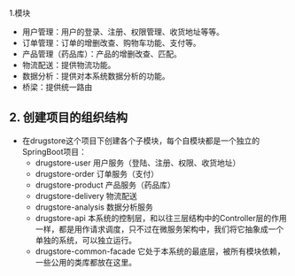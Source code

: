 

1.模块
- 用户管理：用户的登录、注册、权限管理、收货地址等等。
- 订单管理：订单的增删改查、购物车功能、支付等。
- 产品管理（药品库）：产品的增删改查、匹配。
- 物流配送：提供物流功能。
- 数据分析：提供对本系统数据分析的功能。
- 桥梁：提供统一路由


## 2. 创建项目的组织结构

- 在drugstore这个项目下创建各个子模块，每个自模块都是一个独立的SpringBoot项目：
    * drugstore-user  用户服务（登陆、注册、权限、收货地址）
    * drugstore-order  订单服务（支付）
    * drugstore-product 产品服务（药品库）
	* drugstore-delivery   物流配送
    * drugstore-analysis  数据分析服务
    * drugstore-api
    本系统的控制层，和以往三层结构中的Controller层的作用一样，都是用作请求调度，只不过在微服务架构中，我们将它抽象成一个单独的系统，可以独立运行。
    * drugstore-common-facade
    它处于本系统的最底层，被所有模块依赖，一些公用的类库都放在这里。
  
